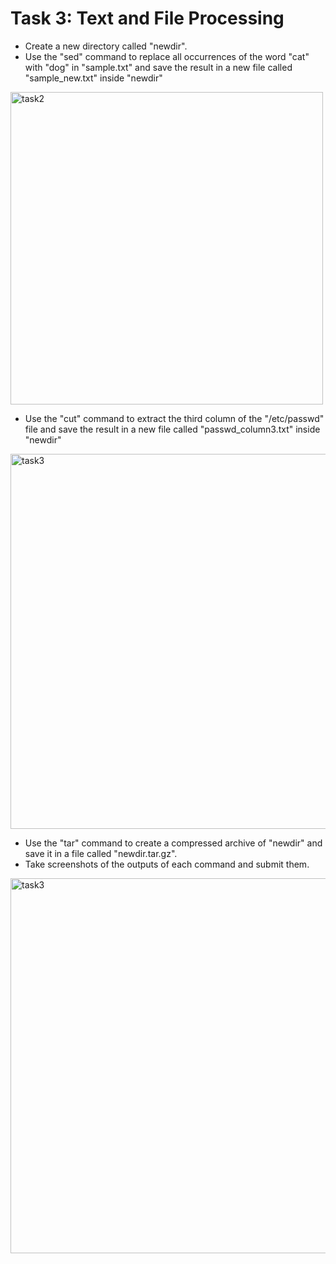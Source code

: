 # Task 3: Text and File Processing

- Create a new directory called "newdir".
- Use the "sed" command to replace all occurrences of the word "cat" with "dog" in 
"sample.txt" and save the result in a new file called "sample_new.txt" inside "newdir"
<img width="500" alt="task2" src="https://github.com/shyamjp2002/Mind-Empowered/assets/75899937/cb93864d-4cc3-4e7c-81e6-60e06202dbb1">

- Use the "cut" command to extract the third column of the "/etc/passwd" file and save 
the result in a new file called "passwd_column3.txt" inside "newdir"
<img width="600" alt="task3" src="https://github.com/shyamjp2002/Mind-Empowered/assets/75899937/50a5ef7e-f9ef-4087-84be-04e8c7f60f1b">

- Use the "tar" command to create a compressed archive of "newdir" and save it in a file 
called "newdir.tar.gz".
- Take screenshots of the outputs of each command and submit them.
<img width="600" alt="task3" src="https://github.com/shyamjp2002/Mind-Empowered/assets/75899937/a4d94768-ab7b-4358-bcc9-a37788baca29">
